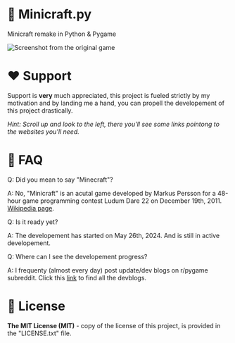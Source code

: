 # 🌳 Minicraft.py
Minicraft remake in Python & Pygame

![Screenshot from the original game](https://playminicraft.com/img/minicraft_plus_screenshot_1.png)

# ❤️ Support
Support is **very** much appreciated, this project is fueled strictly by my motivation and by landing me a hand, you can propell the developement of this project drastically.

*Hint: Scroll up and look to the left, there you'll see some links pointong to the websites you'll need.*

# 🤔 FAQ
Q: Did you mean to say "Minecraft"?

A: No, "Minicraft" is an acutal game developed by Markus Persson for a 48-hour game programming contest Ludum Dare 22 on December 19th, 2011. [Wikipedia page](https://en.wikipedia.org/wiki/Minicraft).

Q: Is it ready yet?

A: The developement has started on May 26th, 2024. And is still in active developement.

Q: Where can I see the developement progress?

A: I frequenty (almost every day) post update/dev blogs on r/pygame subreddit. Click this [link](https://www.reddit.com/r/pygame/search/?q=author%3AIvan-Resetnikov+title%3AMinicraft&type=link&cId=990fad03-0dc5-4dba-974b-1d09dbbea985&iId=408c736d-aeae-4a70-af29-bc07677eae3a) to find all the devblogs.

# 🪪 License
**The MIT License (MIT)** - copy of the license of this project, is provided in the "LICENSE.txt" file.